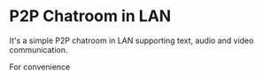 # P2P Chatroom in LAN
It's a simple P2P chatroom in LAN supporting text, audio and video communication. 

For convenience
